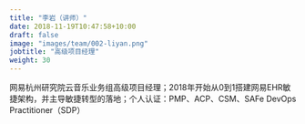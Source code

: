 ```yaml
---
title: "李岩（讲师）"
date: 2018-11-19T10:47:58+10:00
draft: false
image: "images/team/002-liyan.png"
jobtitle: "高级项目经理"
weight: 30
---
```


网易杭州研究院云音乐业务组高级项目经理；2018年开始从0到1搭建网易EHR敏捷架构，并主导敏捷转型的落地；个人认证：PMP、ACP、CSM、SAFe DevOps Practitioner（SDP）